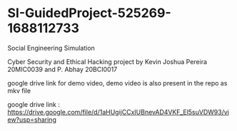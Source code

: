 # SI-GuidedProject-525269-1688112733
Social Engineering Simulation


Cyber Security and Ethical Hacking project by Kevin Joshua Pereira 20MIC0039 and P. Abhay 20BCI0017

google drive link for demo video, demo video is also present in the repo as mkv file

google drive link : https://drive.google.com/file/d/1aHUgijCCxIUBnevAD4VKF_El5suVDW93/view?usp=sharing
